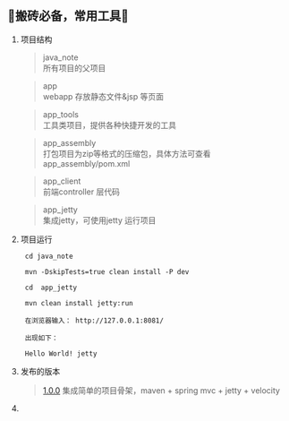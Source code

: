 :rocket:搬砖必备，常用工具:rocket:
--

1. 项目结构
	
	> java_note       
	> 所有项目的父项目

	> app	
	> webapp 存放静态文件&jsp 等页面

	> app_tools	    
	> 工具类项目，提供各种快捷开发的工具
	
	> app_assembly    
	> 打包项目为zip等格式的压缩包，具体方法可查看 app_assembly/pom.xml
	
	> app_client      
	> 前端controller 层代码
	
	> app_jetty       
	> 集成jetty，可使用jetty 运行项目

2. 项目运行

        cd java_note
    
        mvn -DskipTests=true clean install -P dev
    
        cd  app_jetty
        
        mvn clean install jetty:run
        
        在浏览器输入： http://127.0.0.1:8081/
    
        出现如下：
    
        Hello World! jetty

3. 发布的版本

    > [1.0.0](https://github.com/web1992/java_note/releases/tag/1.0.0) 
    > 集成简单的项目骨架，maven + spring mvc + jetty + velocity
    
    
4.   